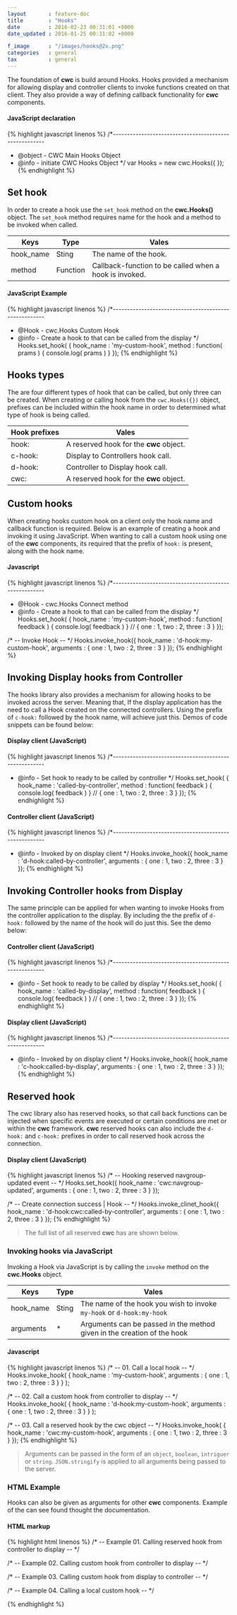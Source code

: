 ```yaml
---
layout       : feature-doc
title        : "Hooks"
date         : 2016-02-23 00:31:01 +0000
date_updated : 2016-01-25 00:31:02 +0000

f_image      : "/images/hooks@2x.png"
categories   : general
tax          : general
---
```

The foundation of **cwc** is build around Hooks. Hooks provided a mechanism for allowing display and controller clients to invoke functions created on that client. They also provide a way of defining callback functionality for **cwc** components.
<!--more-->

#### JavaScript declaration
{% highlight javascript linenos %}
/*------------------------------------------------------
* @object - CWC Main Hooks Object
* @info   - initiate CWC Hooks Object
*/
var Hooks = new cwc.Hooks({
});
{% endhighlight %}

[comment]: <> (--------------------------------------------------------------------------------------------------------)

## Set hook
In order to create a hook use the `set_hook` method on the **cwc.Hooks()** object. The `set_hook` method requires name for the hook and a method to be invoked when called.

| Keys          | Type     | Vales                                                     |
| ------------- | -------- | --------------                                            |
| hook_name     | Sting    | The name of the hook.                                     |
| method        | Function | Callback-function to be called when a hook is invoked.    |

#### JavaScript Example
{% highlight javascript linenos %}
/*------------------------------------------------------
* @Hook - cwc.Hooks Custom Hook
* @info - Create a hook to that can be called from the display
*/
Hooks.set_hook( {
  hook_name : 'my-custom-hook',
  method    : function( prams ) { console.log( prams )  }
});
{% endhighlight %}

[comment]: <> (--------------------------------------------------------------------------------------------------------)

## Hooks types
The are four different types of hook that can be called, but only three can be created. When creating or calling hook from the  `cwc.Hooks({})` object, prefixes can be included within the hook name in order to determined what type of hook is being called.

| Hook prefixes | Vales                                     |
| ------------- | --------------                            |
| hook:         | A reserved hook for the **cwc** object.   |
| c-hook:       | Display to Controllers hook call.         |
| d-hook:       | Controller to Display hook call.          |
| cwc:          | A reserved hook for the **cwc** object.   |

[comment]: <> (--------------------------------------------------------------------------------------------------------)

## Custom hooks
When creating hooks custom hook on a client only the hook name and callback function is required. Below is an example of creating a hook and invoking it using JavaScript. When wanting to call a custom hook using one of the **cwc** components, its required that the prefix of `hook:` is present, along with the hook name.

#### Javascript
{% highlight javascript linenos %}
/*------------------------------------------------------
* @Hook - cwc.Hooks Connect method
* @info - Create a hook to that can be called from the display
*/
Hooks.set_hook( {
  hook_name : 'my-custom-hook',
  method    : function( feedback ) { console.log( feedback )  } // { one : 1, two : 2, three : 3 }
});

/* -- Invoke Hook -- */
Hooks.invoke_hook({
    hook_name : 'd-hook:my-custom-hook',
    arguments : { one : 1, two : 2, three : 3 }
});
{% endhighlight %}

[comment]: <> (--------------------------------------------------------------------------------------------------------)

## Invoking Display hooks from Controller
The hooks library also provides a mechanism for allowing hooks to be invoked across the server. Meaning that, If the display application has the need to call a Hook created on the connected controllers. Using the prefix of `c-hook:` followed by the hook name, will achieve just this. Demos of code snippets can be found below:

#### Display client (JavaScript)
{% highlight javascript linenos %}
/*------------------------------------------------------
* @info - Set hook to ready to be called by controller
*/
Hooks.set_hook( {
  hook_name : 'called-by-controller',
  method    : function( feedback ) { console.log( feedback )  } // { one : 1, two : 2, three : 3 }
});
{% endhighlight %}

#### Controller client (JavaScript)
{% highlight javascript linenos %}
/*------------------------------------------------------
* @info - Invoked by on display client
*/
Hooks.invoke_hook({
    hook_name : 'd-hook:called-by-controller',
    arguments : { one : 1, two : 2, three : 3 }
});
{% endhighlight %}

[comment]: <> (--------------------------------------------------------------------------------------------------------)

## Invoking Controller hooks from Display
The same principle can be applied for when wanting to invoke Hooks from the controller application to the display. By including the the prefix of `d-hook:` followed by the name of the hook will do just this. See the demo below:

#### Controller client (JavaScript)
{% highlight javascript linenos %}
/*------------------------------------------------------
* @info - Set hook to ready to be called by display
*/
Hooks.set_hook( {
  hook_name : 'called-by-display',
  method    : function( feedback ) { console.log( feedback )  } // { one : 1, two : 2, three : 3 }
});
{% endhighlight %}

#### Display client (JavaScript)
{% highlight javascript linenos %}
/*------------------------------------------------------
* @info - Invoked by on display client
*/
Hooks.invoke_hook({
    hook_name : 'c-hook:called-by-display',
    arguments : { one : 1, two : 2, three : 3 }
});
{% endhighlight %}

[comment]: <> (--------------------------------------------------------------------------------------------------------)

## Reserved hook
The cwc library also has reserved hooks, so that call back functions can be injected when specific events are executed or certain conditions are met or within the **cwc** framework. **cwc** reserved hooks can also include the `d-hook:` and `c-hook:` prefixes in order to call reserved hook across the connection.

#### Display client (JavaScript)
{% highlight javascript linenos %}
/* -- Hooking reserved navgroup-updated event -- */
Hooks.set_hook({
    hook_name : 'cwc:navgroup-updated',
    arguments : { one : 1, two : 2, three : 3 }
});

/* -- Create connection success | Hook -- */
Hooks.invoke_clinet_hook({
    hook_name : 'd-hook:cwc:called-by-controller',
    arguments : { one : 1, two : 2, three : 3 }
});
{% endhighlight %}

>The full list of all reserved **cwc** has are shown below.

[comment]: <> (--------------------------------------------------------------------------------------------------------)

### Invoking hooks via JavaScript
Invoking a Hook via JavaScript is  by calling the `invoke` method on the **cwc.Hooks** object.

| Keys          | Type     | Vales                                                                   |
| ------------- | -------- | --------------                                                          |
| hook_name     | Sting    | The name of the hook you wish to invoke  `my-hook` or `d-hook:my-hook`  |
| arguments     | *        | Arguments can be passed in the method given in the creation of the hook |

#### Javascript
{% highlight javascript linenos %}
/* -- 01. Call a local hook --  */
Hooks.invoke_hook( {
  hook_name : 'my-custom-hook',
  arguments : { one : 1, two : 2, three : 3 }
} );

/* -- 02. Call a custom hook from controller to display --  */
Hooks.invoke_hook( {
  hook_name : 'd-hook:my-custom-hook',
  arguments : { one : 1, two : 2, three : 3 }
} );

/* -- 03. Call a reserved hook by the cwc object --  */
Hooks.invoke_hook( {
  hook_name : 'cwc:my-custom-hook',
  arguments : { one : 1, two : 2, three : 3 }
});
{% endhighlight %}

>Arguments can be passed in the form of an `object`, `boolean`, `intriguer` or `string`. `JSON.stringify` is applied to all arguments being passed to the server.


### HTML Example
Hooks can also be given as arguments for other **cwc** components. Example of the can see found thought the documentation.

#### HTML markup
{% highlight html linenos %}
/* -- Example 01. Calling reserved hook from controller to display  -- */
<div data-cwc-instructions='{ “on-pull“ : “d-hook:cwc:on-start-hook“ }' >

/* -- Example 02. Calling custom hook from controller to display  -- */
<div data-cwc-instructions='{ “on-pull“ : “d-hook:on-start-hook“ }' >

/* -- Example 03. Calling custom hook from display to controller  -- */
<div data-cwc-instructions='{ “on-pull“ : “c-hook:on-start-hook“ }' >

/* -- Example 04. Calling a local custom hook -- */
<div data-cwc-instructions='{ “on-pull“ : “hook:on-start-hook“ }' >
{% endhighlight %}
